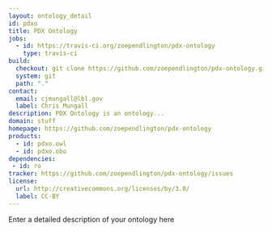 ```yaml
---
layout: ontology_detail
id: pdxo
title: PDX Ontology
jobs:
  - id: https://travis-ci.org/zoependlington/pdx-ontology
    type: travis-ci
build:
  checkout: git clone https://github.com/zoependlington/pdx-ontology.git
  system: git
  path: "."
contact:
  email: cjmungall@lbl.gov
  label: Chris Mungall
description: PDX Ontology is an ontology...
domain: stuff
homepage: https://github.com/zoependlington/pdx-ontology
products:
  - id: pdxo.owl
  - id: pdxo.obo
dependencies:
 - id: ro
tracker: https://github.com/zoependlington/pdx-ontology/issues
license:
  url: http://creativecommons.org/licenses/by/3.0/
  label: CC-BY
---
```


Enter a detailed description of your ontology here
